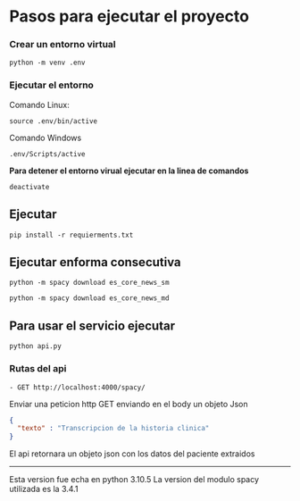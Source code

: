 # Pasos para ejecutar el proyecto

### Crear un entorno virtual

	python -m venv .env

### Ejecutar el entorno

Comando Linux:

	source .env/bin/active

Comando Windows

	.env/Scripts/active

**Para detener el entorno virual ejecutar en la linea de comandos**

	deactivate

## Ejecutar 

	pip install -r requierments.txt

##  Ejecutar enforma consecutiva

	python -m spacy download es_core_news_sm

	python -m spacy download es_core_news_md

## Para usar el servicio ejecutar

	python api.py 

### Rutas del api

	- GET http://localhost:4000/spacy/

Enviar una peticion http GET enviando en el body un objeto Json
``` json
{
  "texto" : "Transcripcion de la historia clinica"
}
``` 
El api retornara un objeto json con los datos del paciente extraidos

----------------
Esta version fue echa en python 3.10.5
La version del modulo spacy utilizada es la 3.4.1
